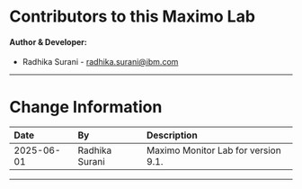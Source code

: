 
# Contributors to this Maximo Lab

#### Author & Developer:

- Radhika Surani - <radhika.surani@ibm.com>


---

# Change Information

|Date     |By             | Description                                           |
|:--------|:--------------|:------------------------------------------------------|
|2025-06-01|Radhika Surani|Maximo Monitor Lab for version 9.1. |


---
